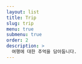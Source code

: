 ```yaml
---
layout: list
title: Trip
slug: trip
menu: true
submenu: true
order: 2
description: >
  여행에 대한 추억을 담아둡니다.
---
```

